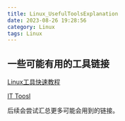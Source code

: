 ```yaml
---
title: Linux_UsefulToolsExplanation
date: 2023-08-26 19:28:56
category: Linux
tags: Linux
---
```



## 一些可能有用的工具链接
[Linux工具快速教程](https://linuxtools-rst.readthedocs.io/zh_CN/latest/index.html) 

[IT Toosl](https://it-tools.tech/) 

后续会尝试汇总更多可能会用到的链接。 

